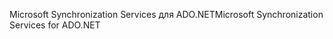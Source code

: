 <span data-ttu-id="6d757-101">Microsoft Synchronization Services для ADO.NET</span><span class="sxs-lookup"><span data-stu-id="6d757-101">Microsoft Synchronization Services for ADO.NET</span></span>